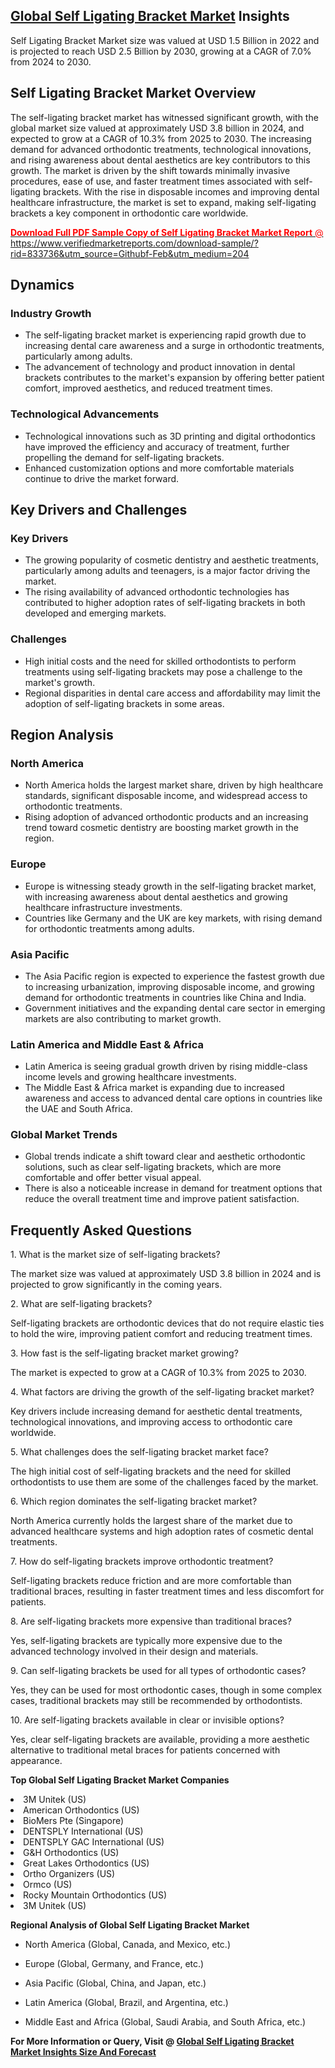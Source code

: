 <h2><a href="https://www.verifiedmarketreports.com/download-sample/?rid=833736&amp;utm_source=Githubf&amp;utm_medium=204" target="_blank">Global Self Ligating Bracket Market</a> Insights</h2><p>Self Ligating Bracket Market size was valued at USD 1.5 Billion in 2022 and is projected to reach USD 2.5 Billion by 2030, growing at a CAGR of 7.0% from 2024 to 2030.</p><p> <h2>Self Ligating Bracket Market Overview</h2> <p>The self-ligating bracket market has witnessed significant growth, with the global market size valued at approximately USD 3.8 billion in 2024, and expected to grow at a CAGR of 10.3% from 2025 to 2030. The increasing demand for advanced orthodontic treatments, technological innovations, and rising awareness about dental aesthetics are key contributors to this growth. The market is driven by the shift towards minimally invasive procedures, ease of use, and faster treatment times associated with self-ligating brackets. With the rise in disposable incomes and improving dental healthcare infrastructure, the market is set to expand, making self-ligating brackets a key component in orthodontic care worldwide.</p> <p><a href="#"><p><span class=""><span style="color: #ff0000;"><strong>Download Full PDF Sample Copy of Self Ligating Bracket Market Report</strong> @ </span><a href="https://www.verifiedmarketreports.com/download-sample/?rid=833736&amp;utm_source=Githubf-Feb&amp;utm_medium=204" target="_blank">https://www.verifiedmarketreports.com/download-sample/?rid=833736&amp;utm_source=Githubf-Feb&amp;utm_medium=204</a></span></p></a></p> <h2>Dynamics</h2> <h3>Industry Growth</h3> <ul> <li>The self-ligating bracket market is experiencing rapid growth due to increasing dental care awareness and a surge in orthodontic treatments, particularly among adults.</li> <li>The advancement of technology and product innovation in dental brackets contributes to the market's expansion by offering better patient comfort, improved aesthetics, and reduced treatment times.</li> </ul> <h3>Technological Advancements</h3> <ul> <li>Technological innovations such as 3D printing and digital orthodontics have improved the efficiency and accuracy of treatment, further propelling the demand for self-ligating brackets.</li> <li>Enhanced customization options and more comfortable materials continue to drive the market forward.</li> </ul> <h2>Key Drivers and Challenges</h2> <h3>Key Drivers</h3> <ul> <li>The growing popularity of cosmetic dentistry and aesthetic treatments, particularly among adults and teenagers, is a major factor driving the market.</li> <li>The rising availability of advanced orthodontic technologies has contributed to higher adoption rates of self-ligating brackets in both developed and emerging markets.</li> </ul> <h3>Challenges</h3> <ul> <li>High initial costs and the need for skilled orthodontists to perform treatments using self-ligating brackets may pose a challenge to the market's growth.</li> <li>Regional disparities in dental care access and affordability may limit the adoption of self-ligating brackets in some areas.</li> </ul> <h2>Region Analysis</h2> <h3>North America</h3> <ul> <li>North America holds the largest market share, driven by high healthcare standards, significant disposable income, and widespread access to orthodontic treatments.</li> <li>Rising adoption of advanced orthodontic products and an increasing trend toward cosmetic dentistry are boosting market growth in the region.</li> </ul> <h3>Europe</h3> <ul> <li>Europe is witnessing steady growth in the self-ligating bracket market, with increasing awareness about dental aesthetics and growing healthcare infrastructure investments.</li> <li>Countries like Germany and the UK are key markets, with rising demand for orthodontic treatments among adults.</li> </ul> <h3>Asia Pacific</h3> <ul> <li>The Asia Pacific region is expected to experience the fastest growth due to increasing urbanization, improving disposable income, and growing demand for orthodontic treatments in countries like China and India.</li> <li>Government initiatives and the expanding dental care sector in emerging markets are also contributing to market growth.</li> </ul> <h3>Latin America and Middle East & Africa</h3> <ul> <li>Latin America is seeing gradual growth driven by rising middle-class income levels and growing healthcare investments.</li> <li>The Middle East & Africa market is expanding due to increased awareness and access to advanced dental care options in countries like the UAE and South Africa.</li> </ul> <h3>Global Market Trends</h3> <ul> <li>Global trends indicate a shift toward clear and aesthetic orthodontic solutions, such as clear self-ligating brackets, which are more comfortable and offer better visual appeal.</li> <li>There is also a noticeable increase in demand for treatment options that reduce the overall treatment time and improve patient satisfaction.</li> </ul> <h2>Frequently Asked Questions</h2> <p>1. What is the market size of self-ligating brackets?</p> <p>The market size was valued at approximately USD 3.8 billion in 2024 and is projected to grow significantly in the coming years.</p> <p>2. What are self-ligating brackets?</p> <p>Self-ligating brackets are orthodontic devices that do not require elastic ties to hold the wire, improving patient comfort and reducing treatment times.</p> <p>3. How fast is the self-ligating bracket market growing?</p> <p>The market is expected to grow at a CAGR of 10.3% from 2025 to 2030.</p> <p>4. What factors are driving the growth of the self-ligating bracket market?</p> <p>Key drivers include increasing demand for aesthetic dental treatments, technological innovations, and improving access to orthodontic care worldwide.</p> <p>5. What challenges does the self-ligating bracket market face?</p> <p>The high initial cost of self-ligating brackets and the need for skilled orthodontists to use them are some of the challenges faced by the market.</p> <p>6. Which region dominates the self-ligating bracket market?</p> <p>North America currently holds the largest share of the market due to advanced healthcare systems and high adoption rates of cosmetic dental treatments.</p> <p>7. How do self-ligating brackets improve orthodontic treatment?</p> <p>Self-ligating brackets reduce friction and are more comfortable than traditional braces, resulting in faster treatment times and less discomfort for patients.</p> <p>8. Are self-ligating brackets more expensive than traditional braces?</p> <p>Yes, self-ligating brackets are typically more expensive due to the advanced technology involved in their design and materials.</p> <p>9. Can self-ligating brackets be used for all types of orthodontic cases?</p> <p>Yes, they can be used for most orthodontic cases, though in some complex cases, traditional brackets may still be recommended by orthodontists.</p> <p>10. Are self-ligating brackets available in clear or invisible options?</p> <p>Yes, clear self-ligating brackets are available, providing a more aesthetic alternative to traditional metal braces for patients concerned with appearance.</p> </p><p><strong>Top Global Self Ligating Bracket Market Companies</strong></p><div data-test-id=""><p><li>3M Unitek (US)</li><li> American Orthodontics (US)</li><li> BioMers Pte (Singapore)</li><li> DENTSPLY International (US)</li><li> DENTSPLY GAC International (US)</li><li> G&H Orthodontics (US)</li><li> Great Lakes Orthodontics (US)</li><li> Ortho Organizers (US)</li><li> Ormco (US)</li><li> Rocky Mountain Orthodontics (US)</li><li> 3M Unitek (US)</li></p><div><strong>Regional Analysis of&nbsp;Global Self Ligating Bracket Market</strong></div><ul><li dir="ltr"><p dir="ltr">North America&nbsp;(Global, Canada, and Mexico, etc.)</p></li><li dir="ltr"><p dir="ltr">Europe (Global, Germany, and France, etc.)</p></li><li dir="ltr"><p dir="ltr">Asia Pacific&nbsp;(Global, China, and Japan, etc.)</p></li><li dir="ltr"><p dir="ltr">Latin America&nbsp;(Global, Brazil, and Argentina, etc.)</p></li><li dir="ltr">Middle East and Africa&nbsp;(Global, Saudi Arabia, and South Africa, etc.)</li></ul><p><strong>For More Information or Query, Visit @&nbsp;</strong><strong><a href="https://www.verifiedmarketreports.com/product/self-ligating-bracket-market/?utm_source=Githubf&amp;utm_medium=204" target="_blank">Global Self Ligating Bracket Market Insights Size And Forecast</a></strong></p></div>
